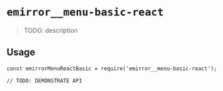 # `emirror__menu-basic-react`

> TODO: description

## Usage

```
const emirrorMenuReactBasic = require('emirror__menu-basic-react');

// TODO: DEMONSTRATE API
```
